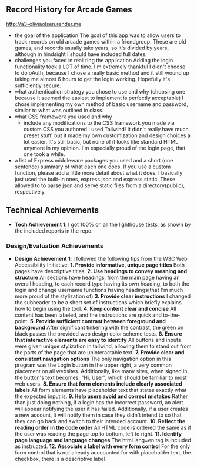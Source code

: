 ## Record History for Arcade Games

http://a3-oliviaolsen.render.me

- the goal of the application
The goal of this app was to allow users to track records on old arcade games within a friendgroup. These are old games, and records usually take years, so it's divided by years, although in hindsight I should have included full dates.
- challenges you faced in realizing the application
Adding the login functionality took a LOT of time. I'm extremely thankful I didn't choose to do oAuth, because I chose a really basic method and it still wound up taking me almost 6 hours to get the login working. Hopefully it's sufficiently secure.
- what authentication strategy you chose to use and why (choosing one because it seemed the easiest to implement is perfectly acceptable)
I chose implementing my own method of basic username and password, similar to what was outlined in class.
- what CSS framework you used and why
  - include any modifications to the CSS framework you made via custom CSS you authored
I used Tailwind! It didn't really have much preset stuff, but it made my own customization and design choices a lot easier. It's still basic, but none of it looks like standard HTML anymore in my opinion. I'm especially proud of the login page, that one took a while.
- a list of Express middleware packages you used and a short (one sentence) summary of what each one does. If you use a custom function, please add a little more detail about what it does.
I basically just used the built-in ones, express.json and express.static. These allowed to to parse json and serve static files from a directory(public), respectively.

## Technical Achievements
- **Tech Achievement 1**: I got 100% on all the lighthouse tests, as shown by the included reports in the repo.

### Design/Evaluation Achievements
- **Design Achievement 1**: I followed the following tips from the W3C Web Accessibility Initiative:
**1. Provide informative, unique page titles**
Both pages have descriptive titles.
**2. Use headings to convey meaning and structure**
All sections have headings, from the main page having an overall heading, to each record type having its own heading, to both the login and change username functions having headings(that I'm much more proud of the stylization of)
**3. Provide clear instructions**
I changed the subheader to be a short set of instructions which briefly explains how to begin using the tool.
**4. Keep content clear and concise**
All content has been labeled, and the instructions are quick and to-the-point.
**5. Provide sufficient contrast between foreground and background**
After significant tinkering with the contrast, the green on black passes the provided web design color scheme tests.
**6. Ensure that interactive elements are easy to identify**
All buttons and inputs were given unique stylization in tailwind, allowing them to stand out from the parts of the page that are uninteractable text.
**7. Provide clear and consistent navigation options**
The only navigation option in this program was the Login button in the upper right, a very common placement on all websites. Additionally, like many sites, when signed in, the button's text becomes, "Hi, User", which should be familiar to most web users.
**8. Ensure that form elements include clearly associated labels**
All form elements have placeholder text that states exactly what the expected input is.
**9. Help users avoid and correct mistakes**
Rather than just doing nothing, if a login has the incorrect password, an alert will appear notifying the user it has failed. Additionally, if a user creates a new account, it will notify them in case they didn't intend to so that they can go back and switch to their intended account.
**10. Reflect the reading order in the code order**
All HTML code is ordered the same as if the user was reading the page top to bottom, left to right.
**11. Identify page language and language changes**
The html lang=en tag is included as instructed.
**12. Associate a label with every form control**
For the only form control that is not already acccounted for with placeholder text, the checkbox, there is a descriptive label.
